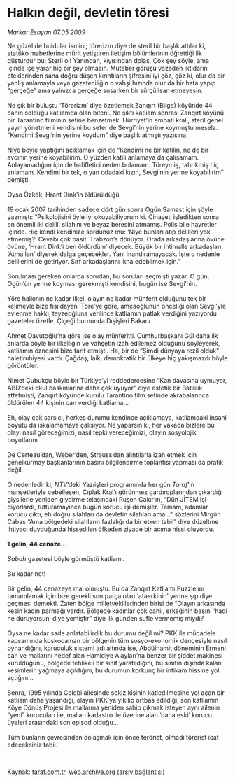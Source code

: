 # Halkın değil, devletin töresi

*Markar Esayan 07.05.2009*

<div class="taraf_structure_2col_1zq">
<div class="margen_n">



 <p>Ne güzel de buldular ismini; törerizm diye de steril bir başlık attılar ki, statüko mabetlerine mürit yetiştiren iletişim bölümlerinin öğrettiği ilk düsturdur bu: Steril ol! Yanından, kıyısından dolaş. Çok şey söyle, ama içinde işe yarar hiç bir şey olmasın. Muteber görüşü vazeden iktidarın eteklerinden sana doğru düşen kırıntıların şifresini iyi çöz, çöz ki, olur da bir yanlış anlamayla veya gazeteciliğin o vahşi hızında olur da bir hata yapıp “gerçeğe” ama yalnızca gerçeğe susarken bir sürçülisan etmeyesin. <br/><br/>Ne şık bir buluştu ‘Törerizm’ diye özetlemek Zanqırt (Bilge) köyünde 44 canın solduğu katliamda olan biteni. Ne şıktı katliam sonrası Zanqırt köyünü bir Tarantino filminin setine benzetmek. Hürriyet’in empati kralı, steril genel yayın yönetmeni kendisini bu sefer de Sevgi’nin yerine koymuştu mesela. “Kendimi Sevgi’nin yerine koydum” diye başlık atmıştı yazısına. <br/><br/>Niye böyle yaptığını açıklamak için de “Kendimi ne bir katilin, ne de bir avcının yerine koyabilirim. O yüzden katili anlamaya da çalışamam. Anlayamadığım için de hafifletici neden bulamam. Töreymiş, tahrikmiş hiç anlamam. Kendimi bir tek, o yan odadaki kızın, Sevgi’nin yerine koyabilirim” demişti. <br/><br/>Oysa Özkök, Hrant Dink’in öldürüldüğü <br/><br/>19 ocak 2007 tarihinden sadece dört gün sonra Ogün Samast için şöyle yazmıştı: “Psikolojisini öyle iyi okuyabiliyorum ki. Cinayeti işledikten sonra en önemli iki delili, silahını ve beyaz beresini atmamış. Polis bile hayretler içinde. Hiç kendi kendinize sordunuz mu: ‘Niye bunları atıp delilleri yok etmemiş?’ Cevabı çok basit. Trabzon’a dönüyor. Orada arkadaşlarına övüne övüne, ‘Hrant Dink’i ben öldürdüm’ diyecek. Büyük bir ihtimalle arkadaşları, ‘Atma lan’ diyerek dalga geçecekler. Yani inandıramayacak. İşte o nedenle delillerini de getiriyor. Sırf arkadaşlarını ikna edebilmek için.” <br/><br/>Sorulması gereken onlarca sorudan, bu soruları seçmişti yazar. O gün, Ogün’ün yerine koyması gerekmişti kendisini, bugün ise Sevgi’nin. <br/><br/>Yöre halkının ne kadar ilkel, olayın ne kadar münferit olduğunu tek bir kelimeyle bize fısıldayan ‘Töre’ye göre, amcaoğlunun önceliği olan Sevgi’yle evlenme hakkı, teyzeoğluna verilince katliamın patlak verdiğini yazıyordu gazeteler özetle. Çiçeği burnunda Dışişleri Bakanı <br/><br/>Ahmet Davutoğlu’na göre ise olay münferitti. Cumhurbaşkanı Gül daha ilk anlarda böyle bir ilkelliğin ve vahşetin izah edilemez olduğunu söyleyerek, katliamın öznesini bize tarif etmişti. Ha, bir de “Şimdi dünyaya rezil olduk” haletiruhiyesi vardı. Çağdaş, laik, demokratik bir ülkeye hiç yakışmazdı böyle görüntüler. <br/><br/>Nimet Çubukçu böyle bir Türkiye’yi reddedercesine “Kan davasına uymuyor, ABD’deki okul baskınlarına daha çok uyuyor” diye estetik bir Batılılık atfetmişti, Zanqırt köyünde kurulu Tarantino film setinde akrabalarınca öldürülen 44 kişinin can verdiği katliama... <br/><br/>Eh, olay çok sarsıcı, herkes durumu kendince açıklamaya, katliamdaki insani boyutu da ıskalamamaya çalışıyor. Ne yaparsın ki, her vakada bizlere bu olayı nasıl göreceğimizi, nasıl tepki vereceğimizi, olayın sosyolojik boyutlarını <br/><br/>De Certeau’dan, Weber’den, Strauss’dan alıntılarla izah etmek için genelkurmay başkanlarının basını bilgilendirme toplantısı yapması da pratik değil. <br/><br/>O nedenledir ki, <i>NTV</i>’deki Yazıişleri programında her gün <i>Taraf</i>’ın manşetleriyle cebelleşen, Çıplak Kral’ı görünmez gardıroplarından çıkardığı giysilerle yeniden giydirme telaşındaki Ruşen Çakır’ın, “Dün JİTEM işi diyorlardı, tutturamayınca bugün korucu işi demişler. Tamam, adamlar korucu çıktı, eh doğru silahları da devletin silahları ama...” sözlerini Mirgün Cabas “Ama bölgedeki silahların fazlalığı da bir etken tabii” diye düzeltme ihtiyacı duyduğunda hissedilen öfkeden ziyade bir acıma hissi oluyordu.<b> <br/><br/>1 gelin, 44 cenaze...</b><i> <br/><br/>Sabah</i> gazetesi böyle görmüştü katliamı. <br/><br/>Bu kadar net! <br/><br/>Bir gelin, 44 cenazeye mal olmuştu. Bu da Zanqırt Katliamı Puzzle’ını tamamlamak için bize gerekli son parça olan ‘ataerkinin’ yerine şıp diye geçmesi demekti. Zaten bölge milletvekillerinden birisi de “Olayın arkasında kesin kadın parmağı vardır. Bölgede kadınlar çok cahil, erkeğinin başını ‘hadi ne duruyorsun’ diye yemiştir” diye ilk günden sufle vermemiş miydi? <br/><br/>Oysa ne kadar sade anlatabilirdik bu durumu değil mi? PKK ile mücadele kapsamında koskocaman bir bölgenin tüm sosyo-ekonomik dengesiyle nasıl oynandığını, koruculuk sistemi adı altında ise, Abdülhamit döneminin Ermeni can ve mallarını hedef alan Hamidiye Alayları’na benzer bir şiddet makinesi kurulduğunu, bölgede tehlikeli bir sınıf yaratıldığını, bu sınıfın dışında kalan kesimlerin yağmaya açıldığını, bu durumun korkunç bir intikam hissine yol açtığını... <br/><br/>Sonra, 1995 yılında Çelebi ailesinde sekiz kişinin katledilmesine yol açan bir katliam daha yaşandığı, olayın PKK’ya yıkılıp örtbas edildiği, son katliamın Köye Dönüş Projesi ile mallarına yeniden sahip çıkmak isteyen aynı ailenin “yeni” korucuları ile, malları kadastro ile üzerine alan ‘daha eski’ korucu üyeleri arasındaki son episod olduğu... <br/><br/>Tüm bunların çevresinden dolaşmak için önce terörist, olmadı törerist icat edeceksiniz tabii.</p>

<br/>


<div id="taraf_not">
</div>

</div>


</div>

Kaynak: [taraf.com.tr](http://www.taraf.com.tr:80/makale/5388.htm), [web.archive.org (arşiv bağlantısı)](http://web.archive.org/web/20090527144143/http://www.taraf.com.tr:80/makale/5388.htm)
